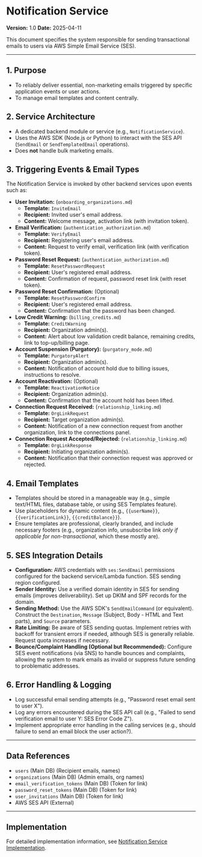 # Notification Service

**Version:** 1.0
**Date:** 2025-04-11

This document specifies the system responsible for sending transactional emails to users via AWS Simple Email Service (SES).

---

## 1. Purpose

-   To reliably deliver essential, non-marketing emails triggered by specific application events or user actions.
-   To manage email templates and content centrally.

## 2. Service Architecture

-   A dedicated backend module or service (e.g., `NotificationService`).
-   Uses the AWS SDK (Node.js or Python) to interact with the SES API (`SendEmail` or `SendTemplatedEmail` operations).
-   Does **not** handle bulk marketing emails.

## 3. Triggering Events & Email Types

The Notification Service is invoked by other backend services upon events such as:

-   **User Invitation:** (`onboarding_organizations.md`)
    -   **Template:** `InviteEmail`
    -   **Recipient:** Invited user's email address.
    -   **Content:** Welcome message, activation link (with invitation token).
-   **Email Verification:** (`authentication_authorization.md`)
    -   **Template:** `VerifyEmail`
    -   **Recipient:** Registering user's email address.
    -   **Content:** Request to verify email, verification link (with verification token).
-   **Password Reset Request:** (`authentication_authorization.md`)
    -   **Template:** `ResetPasswordRequest`
    -   **Recipient:** User's registered email address.
    *   **Content:** Confirmation of request, password reset link (with reset token).
-   **Password Reset Confirmation:** (Optional)
    -   **Template:** `ResetPasswordConfirm`
    -   **Recipient:** User's registered email address.
    -   **Content:** Confirmation that the password has been changed.
-   **Low Credit Warning:** (`billing_credits.md`)
    -   **Template:** `CreditWarning`
    -   **Recipient:** Organization admin(s).
    *   **Content:** Alert about low validation credit balance, remaining credits, link to top-up/billing page.
-   **Account Suspension (Purgatory):** (`purgatory_mode.md`)
    -   **Template:** `PurgatoryAlert`
    -   **Recipient:** Organization admin(s).
    -   **Content:** Notification of account hold due to billing issues, instructions to resolve.
-   **Account Reactivation:** (Optional)
    -   **Template:** `ReactivationNotice`
    -   **Recipient:** Organization admin(s).
    -   **Content:** Confirmation that the account hold has been lifted.
-   **Connection Request Received:** (`relationship_linking.md`)
    -   **Template:** `OrgLinkRequest`
    -   **Recipient:** Target organization admin(s).
    *   **Content:** Notification of a new connection request from another organization, link to the connections panel.
-   **Connection Request Accepted/Rejected:** (`relationship_linking.md`)
    -   **Template:** `OrgLinkResponse`
    -   **Recipient:** Initiating organization admin(s).
    -   **Content:** Notification that their connection request was approved or rejected.

## 4. Email Templates

-   Templates should be stored in a manageable way (e.g., simple text/HTML files, database table, or using SES Templates feature).
-   Use placeholders for dynamic content (e.g., `{{userName}}`, `{{verificationLink}}`, `{{creditBalance}}`).
-   Ensure templates are professional, clearly branded, and include necessary footers (e.g., organization info, unsubscribe link *only if applicable for non-transactional*, which these mostly are).

## 5. SES Integration Details

-   **Configuration:** AWS credentials with `ses:SendEmail` permissions configured for the backend service/Lambda function. SES sending region configured.
-   **Sender Identity:** Use a verified domain identity in SES for sending emails (improves deliverability). Set up DKIM and SPF records for the domain.
-   **Sending Method:** Use the AWS SDK's `SendEmailCommand` (or equivalent). Construct the `Destination`, `Message` (Subject, Body - HTML and Text parts), and `Source` parameters.
-   **Rate Limiting:** Be aware of SES sending quotas. Implement retries with backoff for transient errors if needed, although SES is generally reliable. Request quota increases if necessary.
-   **Bounce/Complaint Handling (Optional but Recommended):** Configure SES event notifications (via SNS) to handle bounces and complaints, allowing the system to mark emails as invalid or suppress future sending to problematic addresses.

## 6. Error Handling & Logging

-   Log successful email sending attempts (e.g., "Password reset email sent to user X").
-   Log any errors encountered during the SES API call (e.g., "Failed to send verification email to user Y: SES Error Code Z").
-   Implement appropriate error handling in the calling services (e.g., should failure to send an email block the user action?).

---

## Data References

-   `users` (Main DB) (Recipient emails, names)
-   `organizations` (Main DB) (Admin emails, org names)
-   `email_verification_tokens` (Main DB) (Token for link)
-   `password_reset_tokens` (Main DB) (Token for link)
-   `user_invitations` (Main DB) (Token for link)
- AWS SES API (External)

---

## Implementation

For detailed implementation information, see [Notification Service Implementation](./implementation/notification-service-implementation.md).